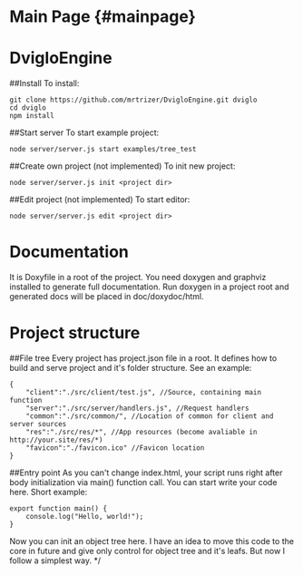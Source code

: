 Main Page {#mainpage}
=========
# DvigloEngine 
##Install
To install:

	git clone https://github.com/mrtrizer/DvigloEngine.git dviglo
	cd dviglo
	npm install

##Start server
To start example project:

	node server/server.js start examples/tree_test

##Create own project (not implemented)
To init new project:

	node server/server.js init <project dir>

##Edit project (not implemented)
To start editor:

	node server/server.js edit <project dir>

# Documentation
It is Doxyfile in a root of the project. You need doxygen and graphviz installed to generate full documentation. Run doxygen in a project root and generated docs will be placed in doc/doxydoc/html.

# Project structure
##File tree
Every project has project.json file in a root. It defines how to build and serve project and it's folder structure. See an example:

	{
		"client":"./src/client/test.js", //Source, containing main function
		"server":"./src/server/handlers.js", //Request handlers
		"common":"./src/common/", //Location of common for client and server sources
		"res":"./src/res/*", //App resources (become avaliable in http://your.site/res/*)
		"favicon":"./favicon.ico" //Favicon location
	}

##Entry point
As you can't change index.html, your script runs right after body initialization via main() function call. You can start write your code here. Short example:

	export function main() {
		console.log("Hello, world!"); 
	}

Now you can init an object tree here. I have an idea to move this code to the core in future and give only control for object tree and it's leafs. But now I follow a simplest way.
*/
